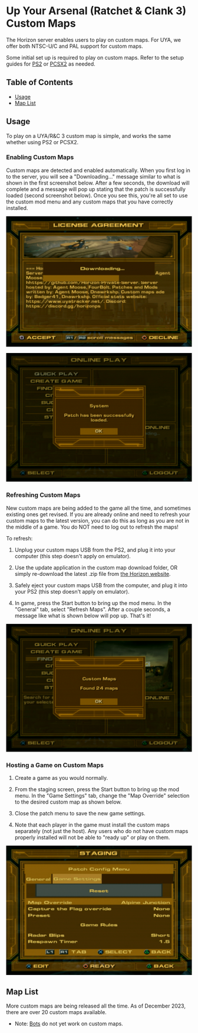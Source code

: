 # Up Your Arsenal (Ratchet & Clank 3) Custom Maps

The Horizon server enables users to play on custom maps. For UYA, we offer both NTSC-U/C and PAL support for custom maps.

Some initial set up is required to play on custom maps. Refer to the setup guides for [PS2](/getting-online/ps2/README.md#custom-map-setup) or [PCSX2](/getting-online/pcsx2/1.7Nightly-Feb2023.md#custom-map-setup) as needed.


## Table of Contents

- [Usage](#usage)
- [Map List](#map-list)


## Usage
To play on a UYA/R&C 3 custom map is simple, and works the same whether using PS2 or PCSX2.  

### Enabling Custom Maps
Custom maps are detected and enabled automatically. When you first log in to the server, you will see a "Downloading..." message similar to what is shown in the first screenshot below. After a few seconds, the download will complete and a message will pop up stating that the patch is successfully loaded (second screenshot below). Once you see this, you're all set to use the custom mod menu and any custom maps that you have correctly installed.

![patch_downloading](/assets/uya/uya_patch_downloading.png)

![patch_downloaded](/assets/uya/uya_patch_downloaded.png)

### Refreshing Custom Maps
New custom maps are being added to the game all the time, and sometimes existing ones get revised. If you are already online and need to refresh your custom maps to the latest version, you can do this as long as you are not in the middle of a game. You do NOT need to log out to refresh the maps!  

To refresh:  

1. Unplug your custom maps USB from the PS2, and plug it into your computer (this step doesn't apply on emulator).

2. Use the update application in the custom map download folder, OR simply re-download the latest .zip file from [the Horizon website](https://rac-horizon.com/).

3. Safely eject your custom maps USB from the computer, and plug it into your PS2 (this step doesn't apply on emulator).

4. In game, press the Start button to bring up the mod menu. In the "General" tab, select "Refresh Maps". After a couple seconds, a message like what is shown below will pop up. That's it!

![refresh_custom_maps](/assets/uya/map_refresh.png)

### Hosting a Game on Custom Maps

1. Create a game as you would normally.

2. From the staging screen, press the Start button to bring up the mod menu. In the "Game Settings" tab, change the "Map Override" selection to the desired custom map as shown below.

3. Close the patch menu to save the new game settings.

4. Note that each player in the game must install the custom maps separately (not just the host). Any users who do not have custom maps properly installed will not be able to "ready up" or play on them.

![select custom map](/assets/uya/map_select.png)

## Map List
More custom maps are being released all the time. As of December 2023, there are over 20 custom maps available.  
- Note: [Bots](/up-your-arsenal/bots.md) do not yet work on custom maps.
